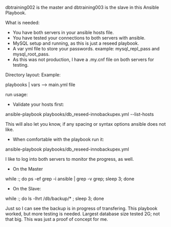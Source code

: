 dbtraining002 is the master and dbtraining003 is the slave in this Ansible Playbook.

What is needed: 
- You have both servers in your ansible hosts file.
- You have tested your connections to both servers with ansible. 
- MySQL setup and running, as this is just a reseed playbook.
- A var yml file to store your passwords. example:  mysql_repl_pass and mysql_root_pass.
- As this was not production, I have a .my.cnf file on both servers for testing.

Directory layout:
Example:

playbooks
    |
     vars
             --> main.yml file



run usage:

- Validate your hosts first:

ansible-playbook playbooks/db_reseed-innobackupex.yml --list-hosts

This will also let you know, if any spacing or syntax options ansible does not like.

- When comfortable with the playbook run it:

ansible-playbook playbooks/db_reseed-innobackupex.yml

I like to log into both servers to monitor the progress, as well.

- On the Master

while :; do ps -ef grep -i ansible | grep -v grep; sleep 3; done

- On the Slave:

while :; do ls -lhrt /db/backup/* ; sleep 3; done

Just so I can see the backup is in progress of transfering.
This playbook worked, but more testing is needed.  Largest database size tested 2G; not that big. This was just a proof of concept for me.

